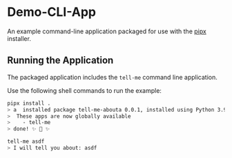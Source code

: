 # Demo-CLI-App

An example command-line application packaged for use with the [pipx](https://pypi.org/project/pipx/) installer.

## Running the Application

The packaged application includes the `tell-me` command line application.

Use the following shell commands to run the example:

```bash
pipx install .
> a  installed package tell-me-abouta 0.0.1, installed using Python 3.9.12
>  These apps are now globally available
>    - tell-me
> done! ✨ 🌟 ✨

tell-me asdf
> I will tell you about: asdf
```